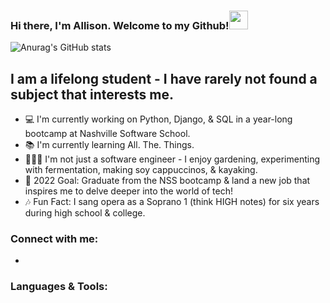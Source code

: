### Hi there, I'm Allison. Welcome to my Github!<img src="https://raw.githubusercontent.com/MartinHeinz/MartinHeinz/master/wave.gif" width="30px">

![Anurag's GitHub stats](https://github-readme-stats.vercel.app/api?username=allisonkosborne&theme=gruvbox_light&show_icons=true)

## I am a lifelong student - I have rarely not found a subject that interests me.

- 💻 I'm currently working on Python, Django, & SQL in a year-long bootcamp at Nashville Software School.
- 📚 I'm currently learning All. The. Things.
- 👩🏻‍🌾 I'm not just a software engineer - I enjoy gardening, experimenting with fermentation, making soy cappuccinos, & kayaking.
- 🔮 2022 Goal: Graduate from the NSS bootcamp & land a new job that inspires me to delve deeper into the world of tech!
- 🎶 Fun Fact: I sang opera as a Soprano 1 (think HIGH notes) for six years during high school & college.

### Connect with me:

- [linkedin]: https://linkedin.com/in/allisonkosborne/

### Languages & Tools:

